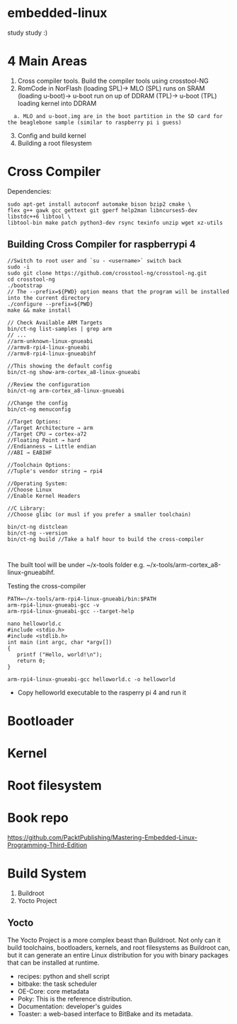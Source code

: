 # embedded-linux
study study :)

# 4 Main Areas
1. Cross compiler tools. Build the compiler tools using crosstool-NG
2. RomCode in NorFlash (loading SPL)-> MLO (SPL) runs on SRAM (loading u-boot)-> u-boot run on up of DDRAM (TPL)-> u-boot (TPL) loading kernel into DDRAM
```
  a. MLO and u-boot.img are in the boot partition in the SD card for the beaglebone sample (similar to raspberry pi i guess)
```
3. Config and build kernel
4. Building a root filesystem 

# Cross Compiler

Dependencies:
```
sudo apt-get install autoconf automake bison bzip2 cmake \
flex g++ gawk gcc gettext git gperf help2man libncurses5-dev libstdc++6 libtool \ 
libtool-bin make patch python3-dev rsync texinfo unzip wget xz-utils
```


## Building Cross Compiler for raspberrypi 4
```
//Switch to root user and `su - <username>` switch back
sudo -i
sudo git clone https://github.com/crosstool-ng/crosstool-ng.git
cd crosstool-ng
./bootstrap
// The --prefix=${PWD} option means that the program will be installed into the current directory
./configure --prefix=${PWD}
make && make install

// Check Available ARM Targets
bin/ct-ng list-samples | grep arm
// ...
//arm-unknown-linux-gnueabi
//armv8-rpi4-linux-gnueabi
//armv8-rpi4-linux-gnueabihf

//This showing the default config
bin/ct-ng show-arm-cortex_a8-linux-gnueabi

//Review the configuration
bin/ct-ng arm-cortex_a8-linux-gnueabi

//Change the config
bin/ct-ng menuconfig

//Target Options:
//Target Architecture → arm
//Target CPU → cortex-a72
//Floating Point → hard
//Endianness → Little endian
//ABI → EABIHF

//Toolchain Options:
//Tuple's vendor string → rpi4

//Operating System:
//Choose Linux
//Enable Kernel Headers

//C Library:
//Choose glibc (or musl if you prefer a smaller toolchain)

bin/ct-ng distclean
bin/ct-ng --version
bin/ct-ng build //Take a half hour to build the cross-compiler



```
The built tool will be under ~/x-tools folder e.g. ~/x-tools/arm-cortex_a8-linux-gnueabihf.

Testing the cross-compiler

```
PATH=~/x-tools/arm-rpi4-linux-gnueabi/bin:$PATH
arm-rpi4-linux-gnueabi-gcc -v
arm-rpi4-linux-gnueabi-gcc --target-help

nano helloworld.c
#include <stdio.h>
#include <stdlib.h>
int main (int argc, char *argv[])
{
   printf ("Hello, world!\n");
   return 0;
}

arm-rpi4-linux-gnueabi-gcc helloworld.c -o helloworld
```
- Copy helloworld executable to the rasperry pi 4 and run it


# Bootloader 

# Kernel 

# Root filesystem 




# Book repo
https://github.com/PacktPublishing/Mastering-Embedded-Linux-Programming-Third-Edition



# Build System
1. Buildroot
2. Yocto Project

## Yocto
The Yocto Project is a more complex beast than Buildroot. Not only can it build toolchains, bootloaders, kernels, and root filesystems as Buildroot can, but it can generate an entire Linux distribution for you with binary packages that can be installed at runtime.

- recipes: python and shell script
- bitbake: the task scheduler
- OE-Core: core metadata
- Poky: This is the reference distribution.
- Documentation: developer's guides
- Toaster: a web-based interface to BitBake and its metadata.
